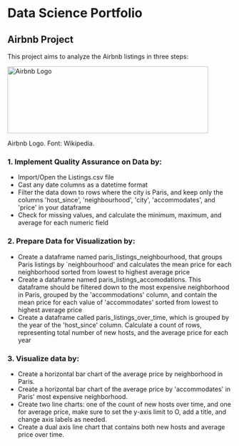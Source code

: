 # Data Science Portfolio


## Airbnb Project

This project aims to analyze the Airbnb listings in three steps:

<img src="https://upload.wikimedia.org/wikipedia/commons/thumb/6/69/Airbnb_Logo_B%C3%A9lo.svg/2560px-Airbnb_Logo_B%C3%A9lo.svg.png" alt="Airbnb Logo" width="450" height="150">  

Airbnb Logo. Font: Wikipedia.

### 1. Implement Quality Assurance on Data by:

- Import/Open the Listings.csv file
- Cast any date columns as a datetime format
- Filter the data down to rows where the city is Paris, and keep only the columns 'host_since', 'neighbourhood', 'city', 'accommodates', and 'price' in your dataframe
- Check for missing values, and calculate the minimum, maximum, and average for each numeric field


### 2. Prepare Data for Visualization by:
- Create a dataframe named paris_listings_neighbourhood, that groups Paris listings by `neighbourhood' and calculates the mean price for each neighborhood sorted from lowest to highest average price
- Create a dataframe named paris_listings_accomodations. This dataframe should be filtered down to the most expensive neighborhood in Paris, grouped by the 'accommodations' column, and contain the mean price for each value of 'accommodates' sorted from lowest to highest average price
- Create a dataframe called paris_listings_over_time, which is grouped by the year of the 'host_since' column. Calculate a count of rows, representing total number of new hosts, and the average price for each year

### 3. Visualize data by:

- Create a horizontal bar chart of the average price by neighborhood in Paris. 
- Create a horizontal bar chart of the average price by 'accommodates' in Paris' most expensive neighborhood.
- Create two line charts: one of the count of new hosts over time, and one for average price, make sure to set the y-axis limit to O, add a title, and change axis labels as needed.
- Create a dual axis line chart that contains both new hosts and average price over time.